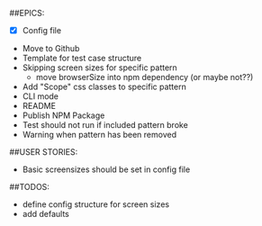 ##EPICS:
* [x] Config file
* Move to Github
* Template for test case structure
* Skipping screen sizes for specific pattern
    * move browserSize into npm dependency (or maybe not??)
* Add "Scope" css classes to specific pattern
* CLI mode
* README
* Publish NPM Package
* Test should not run if included pattern broke
* Warning when pattern has been removed

##USER STORIES:
* Basic screensizes should be set in config file

##TODOS:
* define config structure for screen sizes
* add defaults
